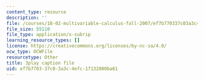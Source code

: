 ```yaml
---
content_type: resource
description: ''
file: /courses/18-02-multivariable-calculus-fall-2007/ef7b770337c03a3c4efc17132000ba61_wu8kXZSAp20.srt
file_size: 55110
file_type: application/x-subrip
learning_resource_types: []
license: https://creativecommons.org/licenses/by-nc-sa/4.0/
ocw_type: OCWFile
resourcetype: Other
title: 3play caption file
uid: ef7b7703-37c0-3a3c-4efc-17132000ba61
---
```

